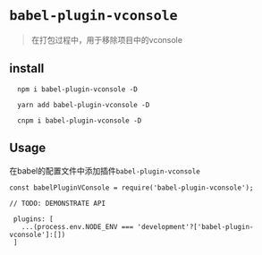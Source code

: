 # `babel-plugin-vconsole`

> 在打包过程中，用于移除项目中的vconsole

## install
```
  npm i babel-plugin-vconsole -D

  yarn add babel-plugin-vconsole -D

  cnpm i babel-plugin-vconsole -D

```

## Usage

在babel的配置文件中添加插件`babel-plugin-vconsole`

```
const babelPluginVConsole = require('babel-plugin-vconsole');

// TODO: DEMONSTRATE API

 plugins: [
   ...(process.env.NODE_ENV === 'development'?['babel-plugin-vconsole']:[])
 ]
```
